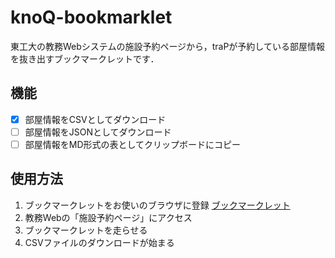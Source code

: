 # knoQ-bookmarklet
東工大の教務Webシステムの施設予約ページから，traPが予約している部屋情報を抜き出すブックマークレットです．

## 機能
- [x] 部屋情報をCSVとしてダウンロード
- [ ] 部屋情報をJSONとしてダウンロード
- [ ] 部屋情報をMD形式の表としてクリップボードにコピー

## 使用方法
1. ブックマークレットをお使いのブラウザに登録
<a id="bookmarklet" href="">ブックマークレット</a>
2. 教務Webの「施設予約ページ」にアクセス
3. ブックマークレットを走らせる
4. CSVファイルのダウンロードが始まる
